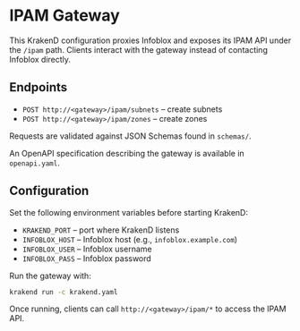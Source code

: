# IPAM Gateway

This KrakenD configuration proxies Infoblox and exposes its IPAM API under the `/ipam` path. Clients interact with the gateway instead of contacting Infoblox directly.

## Endpoints

- `POST http://<gateway>/ipam/subnets` – create subnets
- `POST http://<gateway>/ipam/zones` – create zones

Requests are validated against JSON Schemas found in `schemas/`.

An OpenAPI specification describing the gateway is available in `openapi.yaml`.

## Configuration

Set the following environment variables before starting KrakenD:

- `KRAKEND_PORT` – port where KrakenD listens
- `INFOBLOX_HOST` – Infoblox host (e.g., `infoblox.example.com`)
- `INFOBLOX_USER` – Infoblox username
- `INFOBLOX_PASS` – Infoblox password

Run the gateway with:

```sh
krakend run -c krakend.yaml
```

Once running, clients can call `http://<gateway>/ipam/*` to access the IPAM API.
